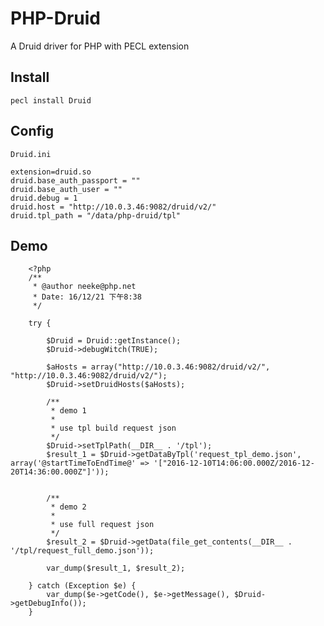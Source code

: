 # PHP-Druid
A Druid driver for PHP with PECL extension

## Install

    pecl install Druid
    

## Config

    Druid.ini
    
    extension=druid.so
    druid.base_auth_passport = ""
    druid.base_auth_user = ""
    druid.debug = 1
    druid.host = "http://10.0.3.46:9082/druid/v2/"
    druid.tpl_path = "/data/php-druid/tpl"
    
## Demo

```
    <?php
    /**
     * @author neeke@php.net
     * Date: 16/12/21 下午8:38
     */
    
    try {
    
        $Druid = Druid::getInstance();
        $Druid->debugWitch(TRUE);
    
        $aHosts = array("http://10.0.3.46:9082/druid/v2/", "http://10.0.3.46:9082/druid/v2/");
        $Druid->setDruidHosts($aHosts);
    
        /**
         * demo 1
         *
         * use tpl build request json
         */
        $Druid->setTplPath(__DIR__ . '/tpl');
        $result_1 = $Druid->getDataByTpl('request_tpl_demo.json', array('@startTimeToEndTime@' => '["2016-12-10T14:06:00.000Z/2016-12-20T14:36:00.000Z"]'));
    
    
        /**
         * demo 2
         *
         * use full request json
         */
        $result_2 = $Druid->getData(file_get_contents(__DIR__ . '/tpl/request_full_demo.json'));
    
        var_dump($result_1, $result_2);
    
    } catch (Exception $e) {
        var_dump($e->getCode(), $e->getMessage(), $Druid->getDebugInfo());
    }
```
    